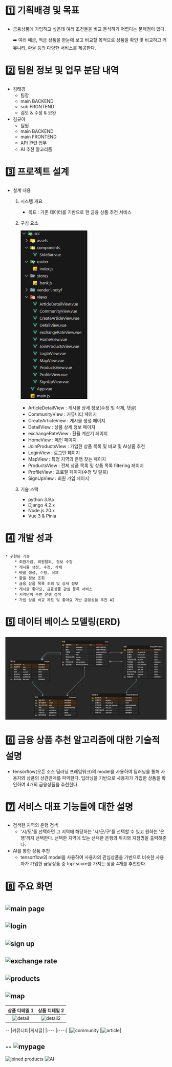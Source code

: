 # 1️⃣ 기획배경 및 목표
- 금융상품에 가입하고 싶은데 여러 조건들을 비교 분석하기 어렵다는 문제점이 있다.

    ➡️ 여러 예금, 적금 상품을 한눈에 보고 비교할 목적으로 상품을 확인 및 비교하고 커뮤니티, 환율 등의 다양한 서비스를 제공한다.

# 2️⃣ 팀원 정보 및 업무 분담 내역
* 김태경
    * 팀장
    * main BACKEND
    * sub FRONTEND
    * 검토 & 수정 & 보완
* 김규아
    * 팀원
    * main BACKEND
    * main FRONTEND
    * API 관련 업무
    * AI 추천 알고리즘


# 3️⃣ 프로젝트 설계
* 설계 내용
    1. 시스템 개요
        * 목표 : 기존 데이터를 기반으로 한 금융 상품 추천 서비스
    2. 구성 요소

        ![component](./image/component.png)

        * ArticleDetailView : 게시물 상세 정보(수정 및 삭제, 댓글)
        * CommunityView : 커뮤니티 페이지
        * CreateArticleView : 게시물 생성 페이지
        * DetailView : 상품 상세 정보 페이지
        * exchangeRateView : 환율 계산기 페이지
        * HomeView : 메인 페이지
        * JoinProductsView : 가입한 상품 목록 및 비교 및 AI상품 추천
        * LoginView : 로그인 페이지
        * MapView : 특정 지역의 은행 찾는 페이지
        * ProductsView : 전체 상품 목록 및 상품 목록 filtering 페이지
        * ProfileView : 프로필 페이지(수정 및 탈퇴)
        * SignUpView : 회원 가입 페이지
    3. 기술 스택
        * python 3.9.x
        * Django 4.2.x
        * Node.js 20.x
        * Vue 3 & Pinia
# 4️⃣ 개발 성과
    * 구현된 기능
        * 회원가입, 회원탈퇴, 정보 수정
        * 게시물 생성, 수정, 삭제
        * 댓글 생성, 수정, 삭제
        * 환율 정보 조회
        * 금융 상품 목록 조회 및 상세 정보
        * 게시글 좋아요, 금융상품 관심 등록 서비스
        * 지역단위 주변 은행 검색
        * 가입 상품 비교 차트 및 좋아요 기반 금융상품 추천 AI


# 5️⃣ 데이터 베이스 모델링(ERD)

![ERD](./image/ERD.png)


# 6️⃣ 금융 상품 추천 알고리즘에 대한 기술적 설명
- tensorflow(오픈 소스 딥러닝 프레임워크)의 model을 사용하여 딥러닝을 통해 사용자와 상품의 상관관계를 파악한다. 딥러닝을 기반으로 사용자가 가입한 상품을 확인하여 4개의 금융상품을 추천한다.


# 7️⃣ 서비스 대표 기능들에 대한 설명
* 검색한 지역의 은행 검색
    * '시/도'를 선택하면 그 지역에 해당하는 '시/군/구'를 선택할 수 있고 원하는 '은행'까지 선택한다. 선택한 지역에 있는 선택한 은행의 위치와 지점명을 출력해준다.
* AI를 통한 상품 추천
    * tensorflow의 model을 사용하여 사용자의 관심상품을 기반으로 비슷한 사용자가 가입한 금융상품 중 top-score를 가지는 상품 4개를 추천한다.


# 8️⃣ 주요 화면
![main page](image.png)
--
![login](image-1.png)
--
![sign up](image-2.png)
--
![exchange rate](image-3.png)
--
![products](image-4.png)
--
![map](image-5.png)
--
|상품 디테일 1|상품 디테일 2|
|:---:|:---:|
|![detail](image-6.png)|![detail2](image-7.png)|

--
|커뮤니티|게시글|
|:---:|:---:|
|![community](image-8.png) |![article](image-9.png)|

--
![mypage](image-10.png)
--
![joined products](image-11.png)
![AI](image-12.png)